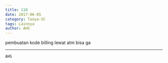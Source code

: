 ```yaml
---
title: 110
date: 2017-06-05
category: Tanya-SC
tags: Lainnya
author: AHS
---
```


pembuatan kode billing lewat atm bisa ga

---



`AHS`
